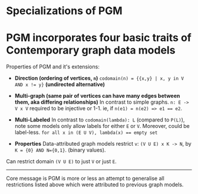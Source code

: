 # Specializations of PGM

# PGM incorporates four basic traits of Contemporary graph data models
Properties of PGM and it's extensions:

- **Direction (ordering of vertices, `n`)**
`codomain(n) = {{x,y} | x, y in V AND x != y}` **(undirected alternative)**

- **Multi-graph (same pair of vertices can have many edges between them, aka differing relationships)**
In contrast to simple graphs. `n: E -> V x V` required to be injective or 1-1. ie, if `n(e1) = n(e2) => e1 == e2`.

- **Multi-Labeled**
In contrast to `codomain(lambda): L` (compared to `P(L)`), note some models only allow labels for either `E` or `V`. Moreover, could be label-less. `for all x in (E U V), lambda(x) == empty set`

- **Properties**
Data-attributed graph models restrict `v`: `(V U E) x K -> N`, by `K = {0} AND N={0,1}`. (binary values).

Can restrict domain `(V U E)` to just `V` or just `E`.

---

Core message is PGM is more or less an attempt to generalise all restrictions listed above which were attributed to previous graph models.
